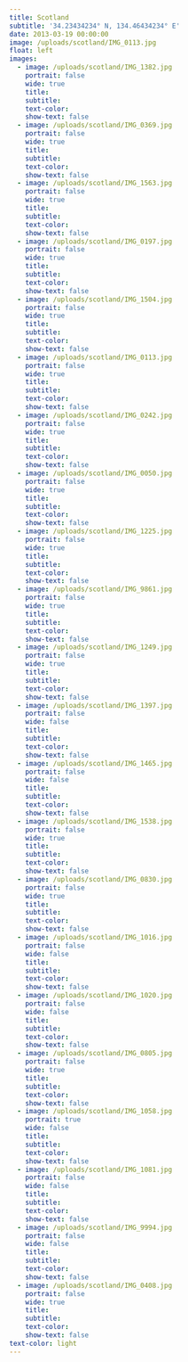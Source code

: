 ```yaml
---
title: Scotland
subtitle: '34.23434234° N, 134.46434234° E'
date: 2013-03-19 00:00:00
image: /uploads/scotland/IMG_0113.jpg
float: left
images:
  - image: /uploads/scotland/IMG_1382.jpg
    portrait: false
    wide: true
    title:
    subtitle:
    text-color:
    show-text: false
  - image: /uploads/scotland/IMG_0369.jpg
    portrait: false
    wide: true
    title:
    subtitle:
    text-color:
    show-text: false
  - image: /uploads/scotland/IMG_1563.jpg
    portrait: false
    wide: true
    title:
    subtitle:
    text-color:
    show-text: false
  - image: /uploads/scotland/IMG_0197.jpg
    portrait: false
    wide: true
    title:
    subtitle:
    text-color:
    show-text: false
  - image: /uploads/scotland/IMG_1504.jpg
    portrait: false
    wide: true
    title:
    subtitle:
    text-color:
    show-text: false
  - image: /uploads/scotland/IMG_0113.jpg
    portrait: false
    wide: true
    title:
    subtitle:
    text-color:
    show-text: false
  - image: /uploads/scotland/IMG_0242.jpg
    portrait: false
    wide: true
    title:
    subtitle:
    text-color:
    show-text: false
  - image: /uploads/scotland/IMG_0050.jpg
    portrait: false
    wide: true
    title:
    subtitle:
    text-color:
    show-text: false
  - image: /uploads/scotland/IMG_1225.jpg
    portrait: false
    wide: true
    title:
    subtitle:
    text-color:
    show-text: false
  - image: /uploads/scotland/IMG_9861.jpg
    portrait: false
    wide: true
    title:
    subtitle:
    text-color:
    show-text: false
  - image: /uploads/scotland/IMG_1249.jpg
    portrait: false
    wide: true
    title:
    subtitle:
    text-color:
    show-text: false
  - image: /uploads/scotland/IMG_1397.jpg
    portrait: false
    wide: false
    title:
    subtitle:
    text-color:
    show-text: false
  - image: /uploads/scotland/IMG_1465.jpg
    portrait: false
    wide: false
    title:
    subtitle:
    text-color:
    show-text: false
  - image: /uploads/scotland/IMG_1538.jpg
    portrait: false
    wide: true
    title:
    subtitle:
    text-color:
    show-text: false
  - image: /uploads/scotland/IMG_0830.jpg
    portrait: false
    wide: true
    title:
    subtitle:
    text-color:
    show-text: false
  - image: /uploads/scotland/IMG_1016.jpg
    portrait: false
    wide: false
    title:
    subtitle:
    text-color:
    show-text: false
  - image: /uploads/scotland/IMG_1020.jpg
    portrait: false
    wide: false
    title:
    subtitle:
    text-color:
    show-text: false
  - image: /uploads/scotland/IMG_0805.jpg
    portrait: false
    wide: true
    title:
    subtitle:
    text-color:
    show-text: false
  - image: /uploads/scotland/IMG_1058.jpg
    portrait: true
    wide: false
    title:
    subtitle:
    text-color:
    show-text: false
  - image: /uploads/scotland/IMG_1081.jpg
    portrait: false
    wide: false
    title:
    subtitle:
    text-color:
    show-text: false
  - image: /uploads/scotland/IMG_9994.jpg
    portrait: false
    wide: false
    title:
    subtitle:
    text-color:
    show-text: false
  - image: /uploads/scotland/IMG_0408.jpg
    portrait: false
    wide: true
    title:
    subtitle:
    text-color:
    show-text: false
text-color: light
---
```



